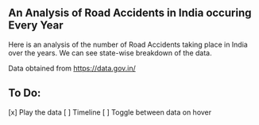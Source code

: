 An Analysis of Road Accidents in India occuring Every Year
----------------------------------------------

Here is an analysis of the number of Road Accidents taking place in India over the years.
We can see state-wise breakdown of the data.

Data obtained from https://data.gov.in/

To Do:
----------
[x] Play the data
[ ] Timeline 
[ ] Toggle between data on hover


